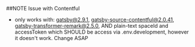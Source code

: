##NOTE
Issue with Contentful

- only works with:
gatsby@2.9.1,
gatsby-source-contentful@2.0.41,
gatsby-transformer-remark@2.5.0,
AND plain-text spaceId and accessToken which SHOULD be access via .env.development, however it doesn't work. Change ASAP